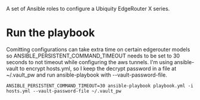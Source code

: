 A set of Ansible roles to configure a Ubiquity EdgeRouter X series.

# Run the playbook
Comitting configurations can take extra time on certain edgerouter models so ANSIBLE_PERSISTENT_COMMAND_TIMEOUT needs to be set to 30 seconds to not timeout while configuring the aws tunnels. I'm using ansible-vault to encrypt hosts.yml, so I keep the decrypt password in a file at ~/.vault_pw and run ansible-playbook with --vault-password-file.

```
ANSIBLE_PERSISTENT_COMMAND_TIMEOUT=30 ansible-playbook playbook.yml -i hosts.yml --vault-password-file ~/.vault_pw
```